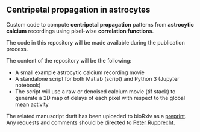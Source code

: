 ## Centripetal propagation in astrocytes

Custom code to compute **centripetal propagation** patterns from **astrocytic calcium** recordings using pixel-wise **correlation functions**.

The code in this repository will be made available during the publication process.

The content of the repository will be the following:

- A small example astrocytic calcium recording movie
- A standalone script for both Matlab (script) and Python 3 (Jupyter notebook)
- The script will use a raw or denoised calcium movie (tif stack) to generate a 2D map of delays of each pixel with respect to the global mean activity

The related manuscript draft has been uploaded to bioRxiv as a [preprint](https://www.biorxiv.org/content/10.1101/2022.08.16.504030v1). Any requests and comments should be directed to [Peter Rupprecht](mailto:p.t.r.rupprecht+astrocytes@gmail.com?subject=[GitHub]).
